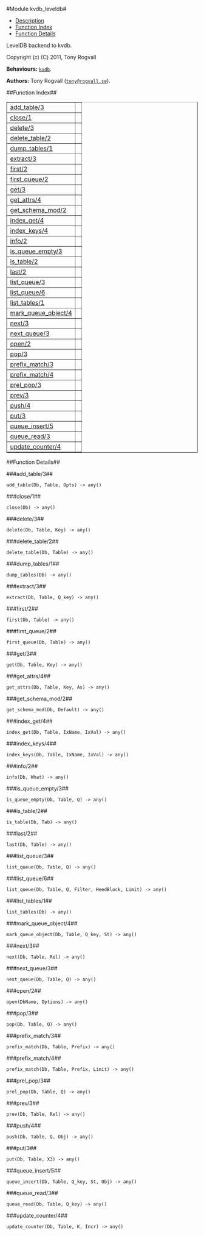 

#Module kvdb_leveldb#
* [Description](#description)
* [Function Index](#index)
* [Function Details](#functions)



LevelDB backend to kvdb.

Copyright (c) (C) 2011, Tony Rogvall

__Behaviours:__ [`kvdb`](kvdb.md).

__Authors:__ Tony Rogvall ([`tony@rogvall.se`](mailto:tony@rogvall.se)).<a name="index"></a>

##Function Index##


<table width="100%" border="1" cellspacing="0" cellpadding="2" summary="function index"><tr><td valign="top"><a href="#add_table-3">add_table/3</a></td><td></td></tr><tr><td valign="top"><a href="#close-1">close/1</a></td><td></td></tr><tr><td valign="top"><a href="#delete-3">delete/3</a></td><td></td></tr><tr><td valign="top"><a href="#delete_table-2">delete_table/2</a></td><td></td></tr><tr><td valign="top"><a href="#dump_tables-1">dump_tables/1</a></td><td></td></tr><tr><td valign="top"><a href="#extract-3">extract/3</a></td><td></td></tr><tr><td valign="top"><a href="#first-2">first/2</a></td><td></td></tr><tr><td valign="top"><a href="#first_queue-2">first_queue/2</a></td><td></td></tr><tr><td valign="top"><a href="#get-3">get/3</a></td><td></td></tr><tr><td valign="top"><a href="#get_attrs-4">get_attrs/4</a></td><td></td></tr><tr><td valign="top"><a href="#get_schema_mod-2">get_schema_mod/2</a></td><td></td></tr><tr><td valign="top"><a href="#index_get-4">index_get/4</a></td><td></td></tr><tr><td valign="top"><a href="#index_keys-4">index_keys/4</a></td><td></td></tr><tr><td valign="top"><a href="#info-2">info/2</a></td><td></td></tr><tr><td valign="top"><a href="#is_queue_empty-3">is_queue_empty/3</a></td><td></td></tr><tr><td valign="top"><a href="#is_table-2">is_table/2</a></td><td></td></tr><tr><td valign="top"><a href="#last-2">last/2</a></td><td></td></tr><tr><td valign="top"><a href="#list_queue-3">list_queue/3</a></td><td></td></tr><tr><td valign="top"><a href="#list_queue-6">list_queue/6</a></td><td></td></tr><tr><td valign="top"><a href="#list_tables-1">list_tables/1</a></td><td></td></tr><tr><td valign="top"><a href="#mark_queue_object-4">mark_queue_object/4</a></td><td></td></tr><tr><td valign="top"><a href="#next-3">next/3</a></td><td></td></tr><tr><td valign="top"><a href="#next_queue-3">next_queue/3</a></td><td></td></tr><tr><td valign="top"><a href="#open-2">open/2</a></td><td></td></tr><tr><td valign="top"><a href="#pop-3">pop/3</a></td><td></td></tr><tr><td valign="top"><a href="#prefix_match-3">prefix_match/3</a></td><td></td></tr><tr><td valign="top"><a href="#prefix_match-4">prefix_match/4</a></td><td></td></tr><tr><td valign="top"><a href="#prel_pop-3">prel_pop/3</a></td><td></td></tr><tr><td valign="top"><a href="#prev-3">prev/3</a></td><td></td></tr><tr><td valign="top"><a href="#push-4">push/4</a></td><td></td></tr><tr><td valign="top"><a href="#put-3">put/3</a></td><td></td></tr><tr><td valign="top"><a href="#queue_insert-5">queue_insert/5</a></td><td></td></tr><tr><td valign="top"><a href="#queue_read-3">queue_read/3</a></td><td></td></tr><tr><td valign="top"><a href="#update_counter-4">update_counter/4</a></td><td></td></tr></table>


<a name="functions"></a>

##Function Details##

<a name="add_table-3"></a>

###add_table/3##


`add_table(Db, Table, Opts) -> any()`

<a name="close-1"></a>

###close/1##


`close(Db) -> any()`

<a name="delete-3"></a>

###delete/3##


`delete(Db, Table, Key) -> any()`

<a name="delete_table-2"></a>

###delete_table/2##


`delete_table(Db, Table) -> any()`

<a name="dump_tables-1"></a>

###dump_tables/1##


`dump_tables(Db) -> any()`

<a name="extract-3"></a>

###extract/3##


`extract(Db, Table, Q_key) -> any()`

<a name="first-2"></a>

###first/2##


`first(Db, Table) -> any()`

<a name="first_queue-2"></a>

###first_queue/2##


`first_queue(Db, Table) -> any()`

<a name="get-3"></a>

###get/3##


`get(Db, Table, Key) -> any()`

<a name="get_attrs-4"></a>

###get_attrs/4##


`get_attrs(Db, Table, Key, As) -> any()`

<a name="get_schema_mod-2"></a>

###get_schema_mod/2##


`get_schema_mod(Db, Default) -> any()`

<a name="index_get-4"></a>

###index_get/4##


`index_get(Db, Table, IxName, IxVal) -> any()`

<a name="index_keys-4"></a>

###index_keys/4##


`index_keys(Db, Table, IxName, IxVal) -> any()`

<a name="info-2"></a>

###info/2##


`info(Db, What) -> any()`

<a name="is_queue_empty-3"></a>

###is_queue_empty/3##


`is_queue_empty(Db, Table, Q) -> any()`

<a name="is_table-2"></a>

###is_table/2##


`is_table(Db, Tab) -> any()`

<a name="last-2"></a>

###last/2##


`last(Db, Table) -> any()`

<a name="list_queue-3"></a>

###list_queue/3##


`list_queue(Db, Table, Q) -> any()`

<a name="list_queue-6"></a>

###list_queue/6##


`list_queue(Db, Table, Q, Filter, HeedBlock, Limit) -> any()`

<a name="list_tables-1"></a>

###list_tables/1##


`list_tables(Db) -> any()`

<a name="mark_queue_object-4"></a>

###mark_queue_object/4##


`mark_queue_object(Db, Table, Q_key, St) -> any()`

<a name="next-3"></a>

###next/3##


`next(Db, Table, Rel) -> any()`

<a name="next_queue-3"></a>

###next_queue/3##


`next_queue(Db, Table, Q) -> any()`

<a name="open-2"></a>

###open/2##


`open(DbName, Options) -> any()`

<a name="pop-3"></a>

###pop/3##


`pop(Db, Table, Q) -> any()`

<a name="prefix_match-3"></a>

###prefix_match/3##


`prefix_match(Db, Table, Prefix) -> any()`

<a name="prefix_match-4"></a>

###prefix_match/4##


`prefix_match(Db, Table, Prefix, Limit) -> any()`

<a name="prel_pop-3"></a>

###prel_pop/3##


`prel_pop(Db, Table, Q) -> any()`

<a name="prev-3"></a>

###prev/3##


`prev(Db, Table, Rel) -> any()`

<a name="push-4"></a>

###push/4##


`push(Db, Table, Q, Obj) -> any()`

<a name="put-3"></a>

###put/3##


`put(Db, Table, X3) -> any()`

<a name="queue_insert-5"></a>

###queue_insert/5##


`queue_insert(Db, Table, Q_key, St, Obj) -> any()`

<a name="queue_read-3"></a>

###queue_read/3##


`queue_read(Db, Table, Q_key) -> any()`

<a name="update_counter-4"></a>

###update_counter/4##


`update_counter(Db, Table, K, Incr) -> any()`

